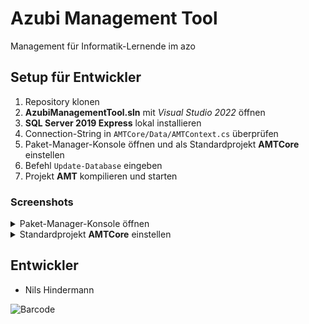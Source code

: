 # Azubi Management Tool
Management für Informatik-Lernende im azo

## Setup für Entwickler
1. Repository klonen
2. **AzubiManagementTool.sln** mit *Visual Studio 2022* öffnen
3. **SQL Server 2019 Express** lokal installieren
4. Connection-String in `AMTCore/Data/AMTContext.cs` überprüfen
5. Paket-Manager-Konsole öffnen und als Standardprojekt **AMTCore** einstellen
6. Befehl `Update-Database` eingeben
7. Projekt **AMT** kompilieren und starten

### Screenshots
<details>
  <summary>Paket-Manager-Konsole öffnen</summary>
  <img src="https://user-images.githubusercontent.com/62908318/151134007-8ccecb5d-3c5d-4a34-a482-d027d4536a6c.png" alt="Paket-Manager-Konsole" />
</details>
<details>
  <summary>Standardprojekt <b>AMTCore</b> einstellen</summary>
  <img src="https://user-images.githubusercontent.com/62908318/151134954-c0e204a1-5426-464d-8df3-ccf80db3357d.png" alt="Standardprojekt" />
</details>
  

## Entwickler
- Nils Hindermann

![Barcode](https://user-images.githubusercontent.com/62908318/151132035-ed8b0dd3-b646-4fd1-863c-c427280e595e.jpg)
